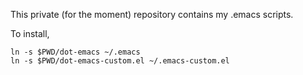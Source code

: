 This private (for the moment) repository contains my .emacs scripts.

To install,
```
ln -s $PWD/dot-emacs ~/.emacs
ln -s $PWD/dot-emacs-custom.el ~/.emacs-custom.el
```
